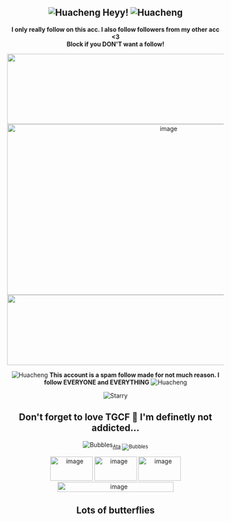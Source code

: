 <div align="center">

## ![Huacheng](https://i.ibb.co/fYYxgL1z/tumblr-9693b80108992c0dfe00fda76c3b53d6-edc4f1b6-75.webp) Heyy! ![Huacheng](https://i.ibb.co/fYYxgL1z/tumblr-9693b80108992c0dfe00fda76c3b53d6-edc4f1b6-75.webp)

**I only really follow on this acc. I also follow followers from my other acc <3** </br>
**Block if you DON'T want a follow!**

<img width="2048" height="163" alt="image" src="https://github.com/user-attachments/assets/1334d2cd-63e5-4b8c-8341-6215b0c17fc8" />

<img width="735" height="396" alt="image" src="https://github.com/user-attachments/assets/2f65b188-94e6-4f60-a0e6-7615da748df7" />

<img width="2048" height="163" alt="image" src="https://github.com/user-attachments/assets/5864e0a8-d47c-40dc-b1c0-9711f7ba51cc" />

![Huacheng](https://i.ibb.co/fYYxgL1z/tumblr-9693b80108992c0dfe00fda76c3b53d6-edc4f1b6-75.webp) **This account is a spam follow made for not much reason. I follow EVERYONE and EVERYTHING** ![Huacheng](https://i.ibb.co/fYYxgL1z/tumblr-9693b80108992c0dfe00fda76c3b53d6-edc4f1b6-75.webp)

![Starry](https://i.ibb.co/vG0jWmy/tumblr-e8c39011d9adab978529f2479d0237ba-63224269-250.webp)

## Don't forget to love TGCF 🤑 I'm definetly not addicted...

![Bubbles](https://i.ibb.co/0RNKtvcF/tumblr-246b53ff77d1df34384c19f35e449a4d-7d0f651e-75.webp)<sub>[Ata](https://chickenbootyweezer.atabook.org/) 
![Bubbles](https://i.ibb.co/0RNKtvcF/tumblr-246b53ff77d1df34384c19f35e449a4d-7d0f651e-75.webp) 

<img width="99" height="56" alt="image" src="https://github.com/user-attachments/assets/8c67300f-f84b-47aa-897d-67f66e5d8da2" />
<img width="99" height="56" alt="image" src="https://github.com/user-attachments/assets/5528d701-46a4-4b1f-b7eb-024798a86105" />
<img width="99" height="56" alt="image" src="https://github.com/user-attachments/assets/8fd0c20f-2064-4073-bd2b-30a7a3f61c87" /> </br>

<img width="270" height="23" alt="image" src="https://github.com/user-attachments/assets/339aaf10-0830-4fe4-85d3-1d1277fa42c0" />

## Lots of butterflies
<!--
**Xielian-3000/Xielian-3000** is a ✨ _special_ ✨ repository because its `README.md` (this file) appears on your GitHub profile.

Here are some ideas to get you started:

- 🔭 I’m currently working on ...
- 🌱 I’m currently learning ...
- 👯 I’m looking to collaborate on ...
- 🤔 I’m looking for help with ...
- 💬 Ask me about ...
- 📫 How to reach me: ...
- 😄 Pronouns: ...
- ⚡ Fun fact: ...
-->
